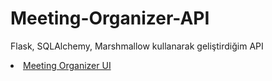 # Meeting-Organizer-API

Flask, SQLAlchemy, Marshmallow kullanarak geliştirdiğim API

<li><a href="https://github.com/ECavak/MeetingOrganizer-UI">Meeting Organizer UI</a></li>
